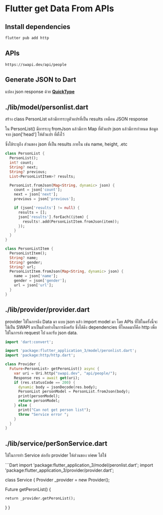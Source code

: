 # Flutter get Data From APIs

## Install dependencies

```Dart
flutter pub add http
```
## APIs
    https://swapi.dev/api/people

## Generate JSON to Dart
แปลง json response ด้วย <strong><a href="https://app.quicktype.io/">QuickType</a></strong>

## ./lib/model/personlist.dart
<p>สร้าง class PersonList แล้วมีการระบุตัวแปรที่เป็น results เหมือน JSON response</p>
<p>ใน PersonList() มีการระบุ fromJson แล้วมีการ Map<String, dynamic> ที่ตัวแปร json แล้วมีการกำหนด ข้อมูลจาก json['head'] ให้ตัวแปร ที่ตั้งไว้ </p>
<p>ซึ่งใช้ระบุถึง ส่วนของ json ที่เป็น results ภายใน เช่น name, height, .etc</p>

```Dart
class PersonList {
  PersonList();
  int? count;
  String? next;
  String? previous;
  List<PersonListItem>? results;

  PersonList.fromJson(Map<String, dynamic> json) {
    count = json['count'];
    next = json['next'];
    previous = json['previous'];

    if (json['results'] != null) {
      results = [];
      json['results'].forEach((item) {
        results!.add(PersonListItem.fromJson(item));
      });
    }
  }
}

class PersonListItem {
  PersonListItem();
  String? name;
  String? gender;
  String? url;
  PersonListItem.fromJson(Map<String, dynamic> json) {
    name = json['name'];
    gender = json['gender'];
    url = json['url'];
  }
}
```
## ./lib/provider/provider.dart
<p>
provider ใช้ในการดึง Data มา แบบ json แล้ว import model มา
โดย APIs ที่ใช้ในครั้งนี้จะใช้เป็น SWAPI มาเป็นตัวอย่างในการดึงครับ
ซึ่งได้ดึง dependencies ที่โหลดมาก็คือ http เพื่อใช้ในการส่ง request ไป และรับ json data.
</p>

```Dart
import 'dart:convert';

import 'package:flutter_application_3/model/peronlist.dart';
import 'package:http/http.dart';

class Provider {
  Future<PersonList> getPeronList() async {
    var uri = Uri.http("swapi.dev", "api/people/");
    Response res = await get(uri);
    if (res.statusCode == 200) {
      dynamic body = jsonDecode(res.body);
      PersonList personModel = PersonList.fromJson(body);
      print(personModel);
      return personModel;
    } else {
      print("Can not get person list");
      throw "Service error ";
    }
  }
}

```
## ./lib/service/perSonService.dart
<p>ใช้ในการทำ Service ต่อกับ provider ให้ส่วนของ view ได้ใช้</p>
```Dart
import 'package:flutter_application_3/model/peronlist.dart';
import 'package:flutter_application_3/provider/provider.dart';

class Service {
  Provider _provider = new Provider();

  Future<PersonList> getPeronList() {
    
    return _provider.getPeronList();
  }
}
```
